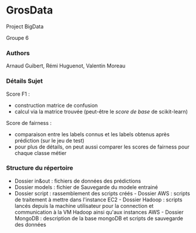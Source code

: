 # GrosData
Project BigData

Groupe 6

### Authors
Arnaud Guibert, Rémi Huguenot, Valentin Moreau

### Détails Sujet

Score F1 :
- construction matrice de confusion
- calcul via la matrice trouvée (peut-être le *score de base* de scikit-learn)

Score de fairness :
- comparaison entre les labels connus et les labels obtenus après prédiction (sur le jeu de test)
- pour plus de détails, on peut aussi comparer les scores de fairness pour chaque classe métier

### Structure du répertoire 

- Dossier in&out : fichiers de données des prédictions 
- Dossier models : fichier de Sauvegarde du modele entrainé
- Dossier script : rassemblement des scripts créés
      - Dossier AWS : scripts de traitement à mettre dans l'instance EC2 
      - Dossier Hadoop : scripts lancés depuis la machine utilisateur pour la connection et communication à la VM Hadoop ainsi qu'aux instances AWS
      - Dossier MongoDB : description de la base mongoDB et scripts de sauvegarde des données
